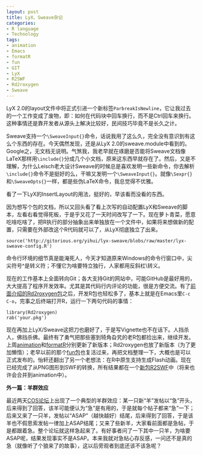 ```yaml
---
layout: post
title: LyX、Sweave杂记
categories:
- R language
- Technology
tags:
- animation
- Emacs
- formatR
- fun
- GIT
- LyX
- R2SWF
- Rd2roxygen
- Sweave
---
```


LyX 2.0的layout文件中将正式引进一个新标签`ParbreakIsNewline`，它让我过去的一个工作变成了废物，即：如何在代码块中回车换行，而不是Ctrl回车来换行。这种事情还是靠开发者从源头上解决比较好，民间技巧毕竟不是长久之计。

Sweave支持一个`\SweaveInput{}`命令，话说我用了这么久，完全没有意识到有这么个东西的存在。今天偶然发现，还是从LyX 2.0的sweave.module中看到的。Google之，无文档无说明。气煞我，我老早就在琢磨是否能将Sweave文档像LaTeX那样用`\include{}`分成几个小文档，原来这东西早就存在了。然后，又是不理解，为什么Leisch老大设计Sweave的时候总是喜欢发明一些新命令，你去解析`\include{}`命令不是挺好的么，干嘛又发明一个`\SweaveInput{}`。就像`\Sexpr{}`和`\SweaveOpts{}`一样，都是些伪LaTeX命令，我总觉得不优雅。

看了一下LyX的InsertLayout的用法，挺好的，早该看而没看的东西。

因为想写个包的文档，所以又回头看了看上次写的自动配置LyX和Sweave的脚本，左看右看觉得死板，于是乎又花了一天时间改写了一下。现在萝卜青菜，愿意吃啥吃啥了，把R执行的部分抽象出来单独放在一个文件中，如果将来想做新的配置，只需要在外部改这个R代码就可以了，从LyX彻底独立了出来。

    
    source('http://gitorious.org/yihui/lyx-sweave/blobs/raw/master/lyx-sweave-config.R')
    


命令行环境的细节真是能淹死人，今天才知道原来Windows的命令行窗口中，尖尖符号^是转义符；不懂它为啥要特立独行，人家都用反斜杠\转义。

现在的工作基本上全面转向Git；各大支持Git的网站中，可能GitHub是最好用的，大大提高了程序开发效率。尤其是其代码行内评论的功能，很是方便交流。有了[前面介绍的Rd2roxygen包](http://yihui.name/cn/2010/12/rd2roxygen-to-convenient-r-documentation/)之后，开发R包也轻松多了，基本上就是在Emacs里`C-c C-o`，完事之后终端打开R，运行一下两句代码的事情：

    
    library(Rd2roxygen)
    rab('your.pkg')


现在再加上LyX/Sweave这把刀也磨好了，于是写Vignette也不在话下。人挡杀人，佛挡杀佛。最终有了勇气把那些塞到犄角旮旯的老R包都捡出来，继续开发。上周[animation](https://github.com/yihui/animation)和[formatR](https://github.com/yihui/formatR)分别更新了新版本；Rd2roxygen也放了新版本（为了更加懒惰）；老早以前的那个[fun包](https://github.com/yihui/fun)也复活过来，再把文档整理一下，大概也是可以正式发布的。怡轩还翻出了另一个老想法：在R中原生支持生成Flash动画。现在已经完成了从PNG图形到SWF的转换，所有结果都在一个[新包R2SWF](https://github.com/yihui/R2SWF)中（将来也许会合并到animation中）。


**外一篇：羊群效应**


最近两天[COS论坛](http://cos.name/cn/)上出现了一个典型的羊群效应：某一只新“羊”发帖以“急”开头，后来得到了回答，该羊可能便认为“急”是有用的，于是就每个帖子都来“急”一下；后来又来了一只羊，发帖以“ASAP”（越快越好）结尾，后来得到了回答，于是该羊也不假思索发帖一律加上ASAP结尾；又来了些新羊，大家看前面都是急帖，于是都跟着急。整个论坛就这样急起来了。有好事者问了一下其中一只羊，为啥要ASAP呢，结果发现事实不是ASAP。本来我就对急帖心存反感，一问还不是真的急（就像听了个狼来了的故事），这以后旁观者到底还该不该急呢？
